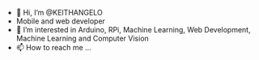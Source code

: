 - 👋 Hi, I’m @KEITHANGELO
- Mobile and web developer
- 👀 I’m interested in Arduino, RPi, Machine Learning, Web Development, Machine Learning and Computer Vision
- 📫 How to reach me ...

<!---
Chalknock/Chalknock is a ✨ special ✨ repository because its `README.md` (this file) appears on your GitHub profile.
You can click the Preview link to take a look at your changes.
--->
